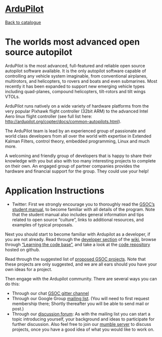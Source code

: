 
# [ArduPilot](http://ardupilot.org)

[Back to catalogue](../README.md#ardupilot)

The worlds most advanced open source autopilot
=======================================

ArduPilot is the most advanced, full-featured and reliable open source autopilot software available. It is the only autopilot software capable of controlling any vehicle system imaginable, from conventional airplanes, multirotors, and helicopters, to rovers and boats and even submarines. Most recently it has been expanded to support new emerging vehicle types including quad-planes, compound helicopters, tilt-rotors and tilt wings VTOLs.

ArduPilot runs natively on a wide variety of hardware platforms from the very popular Pixhawk flight controller (32bit ARM) to the advanced Intel Aero linux flight controller (see full list here: http://ardupilot.org/copter/docs/common-autopilots.html).

The ArduPilot team is lead by an experienced group of passionate and world class developers from all over the world with expertise in Extended Kalman Filters, control theory, embedded programming, Linux and much more.

A welcoming and friendly group of developers that is happy to share their knowledge with you but also with too many interesting projects to complete on their own. An engaged group of partner companies provides the hardware and financial support for the group. They could use your help!

# Application Instructions

* Twitter: First we strongly encourage you to thoroughly read the [GSOC’s student manual](http://write.flossmanuals.net/gsocstudentguide/what-is-google-summer-of-code/), to become familiar with all details of the program. Note that the student manual also includes general information and tips related to open source “culture”, links to additional resources, and examples of typical proposals.

Next you should start to become familiar with Ardupilot as a developer, if you are not already. Read through the [developer section](http://ardupilot.org/dev/index.html) of the [wiki](http://ardupilot.org/ardupilot/index.html), browse through [“Learning the code base”](http://ardupilot.org/dev/docs/learning-the-ardupilot-codebase.html), and take a look at the [code repository](https://github.com/ArduPilot/ardupilot) hosted on github.

Read through the suggested list of [proposed GSOC projects](http://ardupilot.org/dev/docs/gsoc-ideas-list.html). Note that these projects are only suggested, and we are all ears should you have your own ideas for a project.

Then engage with the Ardupilot community. There are several ways you can do this:

* Through our chat [GSOC gitter channel](https://gitter.im/ArduPilot/GSoC)
* Through our Google Group [mailing list](https://groups.google.com/forum/#!forum/ardupilot-gsoc). (You will need to first request membership there; Shortly thereafter you will be able to send mail or post.)
* Through our [discussion forum](https://discuss.ardupilot.org/c/google-summer-of-code): As with the mailing list you can start a topic introducing yourself, your background and ideas to participate for further discussion.
Also feel free to join our [mumble server](http://ardupilot.org/dev/docs/ardupilot-mumble-server.html) to discuss projects, once you have a good idea of what you would like to work on.